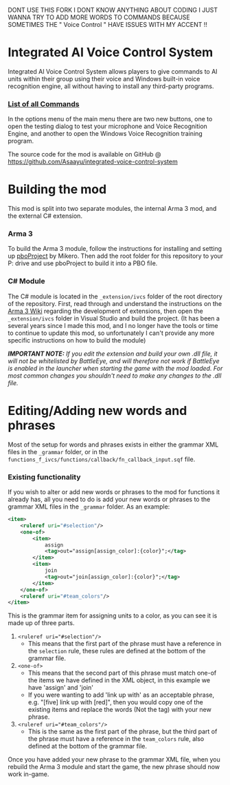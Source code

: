 
DONT USE THIS FORK I DONT KNOW ANYTHING ABOUT CODING I JUST WANNA TRY TO ADD MORE WORDS TO COMMANDS BECAUSE SOMETIMES THE " Voice Control " HAVE ISSUES WITH MY ACCENT !!


# Integrated AI Voice Control System
Integrated AI Voice Control System allows players to give commands to AI units within their group using their voice and Windows built-in voice recognition engine, all without having to install any third-party programs.

### [List of all Commands](https://docs.google.com/spreadsheets/d/1Pbwz66e1Rkt8UKqnUL8lydbUG9HuOVFM_D1lKtuwusQ/edit?usp=sharing)

In the options menu of the main menu there are two new buttons, one to open the testing dialog to test your microphone and Voice Recognition Engine, and another to open the Windows Voice Recognition training program.

The source code for the mod is available on GitHub @ https://github.com/Asaayu/integrated-voice-control-system

# Building the mod
This mod is split into two separate modules, the internal Arma 3 mod, and the external C# extension.

### Arma 3
To build the Arma 3 module, follow the instructions for installing and setting up [pboProject](https://mikero.bytex.digital/Downloads) by Mikero.
Then add the root folder for this repository to your P: drive and use pboProject to build it into a PBO file.

### C# Module
The C# module is located in the `_extension/ivcs` folder of the root directory of the repository.
First, read through and understand the instructions on the [Arma 3 Wiki](https://community.bistudio.com/wiki/Extensions) regarding the development of extensions, then open the `_extension/ivcs` folder in Visual Studio and build the project. (It has been a several years since I made this mod, and I no longer have the tools or time to continue to update this mod, so unfortunately I can't provide any more specific instructions on how to build the module)

_**IMPORTANT NOTE:** If you edit the extension and build your own .dll file, it will not be whitelisted by BattleEye, and will therefore not work if BattleEye is enabled in the launcher when starting the game with the mod loaded. For most common changes you shouldn't need to make any changes to the .dll file._


# Editing/Adding new words and phrases
Most of the setup for words and phrases exists in either the grammar XML files in the `_grammar` folder, or in the `functions_f_ivcs/functions/callback/fn_callback_input.sqf` file.

### Existing functionality
If you wish to alter or add new words or phrases to the mod for functions it already has, all you need to do is add your new words or phrases to the grammar XML files in the `_grammar` folder.
As an example:
```xml
<item>
    <ruleref uri="#selection"/>
    <one-of>
        <item>
            assign
            <tag>out="assign[assign_color]:{color}";</tag>
        </item>
        <item>
            join
            <tag>out="join[assign_color]:{color}";</tag>
        </item>
    </one-of>
    <ruleref uri="#team_colors"/>
</item>
```
This is the grammar item for assigning units to a color, as you can see it is made up of three parts.
1. `<ruleref uri="#selection"/>`
    - This means that the first part of the phrase must have a reference in the `selection` rule, these rules are defined at the bottom of the grammar file.
2. `<one-of>`
    - This means that the second part of this phrase must match one-of the items we have defined in the XML object, in this example we have 'assign' and 'join'
    - If you were wanting to add 'link up with' as an acceptable phrase, e.g. "[five] link up with [red]", then you would copy one of the existing items and replace the words (Not the tag) with your new phrase.
3. `<ruleref uri="#team_colors"/>`
    - This is the same as the first part of the phrase, but the third part of the phrase must have a reference in the `team_colors` rule, also defined at the bottom of the grammar file.

Once you have added your new phrase to the grammar XML file, when you rebuild the Arma 3 module and start the game, the new phrase should now work in-game.

